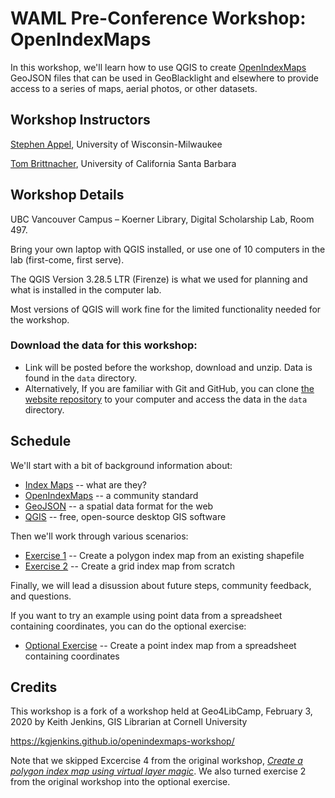 # WAML Pre-Conference Workshop: OpenIndexMaps

In this workshop, we'll learn how to use QGIS to create
[OpenIndexMaps](https://openindexmaps.org/) GeoJSON files that can be used in GeoBlacklight
and elsewhere to provide access to a series of maps, aerial photos, or other datasets.

## Workshop Instructors

[Stephen Appel](https://uwm.edu/libraries/people/appel-stephen/),
University of Wisconsin-Milwaukee

[Tom Brittnacher](https://www.library.ucsb.edu/staff/tom-brittnacher),
University of California Santa Barbara

## Workshop Details

UBC Vancouver Campus – Koerner Library, Digital Scholarship Lab, Room 497. 

Bring your own laptop with QGIS installed,
or use one of 10 computers in the lab (first-come, first serve).

The QGIS Version 3.28.5 LTR (Firenze) is what we used for planning
and what is installed in the computer lab. 

Most versions of QGIS will work  fine for the limited functionality needed for the workshop.

### Download the data for this workshop:
- Link will be posted before the workshop, download and unzip.
Data is found in the `data` directory.
- Alternatively, If you are familiar with Git and GitHub, you can clone
[the website repository](https://github.com/uwm-libraries/waml-openindexmaps-workshop/)
to your computer and access the data in the `data` directory.

## Schedule

We'll start with a bit of background information about:
- [Index Maps](index-maps) -- what are they?
- [OpenIndexMaps](openindexmaps) -- a community standard
- [GeoJSON](geojson) -- a spatial data format for the web
- [QGIS](qgis) -- free, open-source desktop GIS software

Then we'll work through various scenarios:
- [Exercise 1](exercise1) -- Create a polygon index map from an existing shapefile
- [Exercise 2](exercise2) -- Create a grid index map from scratch

Finally, we will lead a disussion about future steps, community feedback, and questions.

If you want to try an example using point data from a spreadsheet containing coordinates,
you can do the optional exercise:
- [Optional Exercise](exercise-optional) -- Create a point index map
 from a spreadsheet containing coordinates

## Credits

This workshop is a fork of a workshop held at Geo4LibCamp, February 3, 2020
by Keith Jenkins, GIS Librarian at Cornell University

<https://kgjenkins.github.io/openindexmaps-workshop/>

Note that we skipped Excercise 4 from the original workshop,
[_Create a polygon index map using virtual layer magic_](https://kgjenkins.github.io/openindexmaps-workshop/exercise4).
We also turned exercise 2 from the original workshop into the optional exercise.

